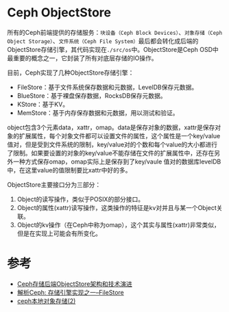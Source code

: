 Ceph ObjectStore
================
所有的Ceph前端提供的存储服务：`块设备（Ceph Block Devices）`、`对象存储（Ceph Object Storage）`、`文件系统（Ceph File System）`最后都会转化成后端的ObjectStore存储引擎，其代码实现在`./src/os`中。ObjectStore是Ceph OSD中最重要的概念之一，它封装了所有对底层存储的IO操作。

目前，Ceph实现了几种ObjectStore存储引擎：
 - FileStore：基于文件系统保存数据和元数据，LevelDB保存元数据。
 - BlueStore：基于裸盘保存数据，RocksDB保存元数据。
 - KStore：基于KV。
 - MemStore：基于内存保存数据和元数据，用以测试和验证。


object包含3个元素data，xattr，omap。data是保存对象的数据，xattr是保存对象的扩展属性，每个对象文件都可以设置文件的属性，这个属性是一个key/value值对，但是受到文件系统的限制，key/value对的个数和每个value的大小都进行了限制。如果要设置的对象的key/value不能存储在文件的扩展属性中，还存在另外一种方式保存omap，omap实际上是保存到了key/vaule  值对的数据库levelDB中，在这里value的值限制要比xattr中好的多。



ObjectStore主要接口分为三部分：
 1. Object的读写操作，类似于POSIX的部分接口。
 2. Object的属性(xattr)读写操作，这类操作的特征是kv对并且与某一个Object关联。
 3. Object的kv操作（在Ceph中称为omap），这个其实与属性(xattr)非常类似，但是在实现上可能会有所变化。

# 参考
 * [Ceph存储后端ObjectStore架构和技术演进](https://cloud.tencent.com/developer/news/300032)
 * [解析Ceph: 存储引擎实现之一–FileStore](https://www.talkwithtrend.com/Article/176745)
 * [ceph本地对象存储(2)](https://ivanzz1001.github.io/records/post/ceph/2019/01/05/ceph-src-code-part7_2)
